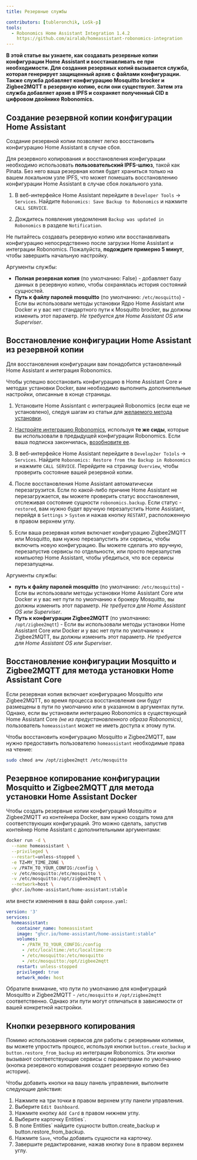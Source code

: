 ```yaml
---
title: Резервные службы

contributors: [tubleronchik, LoSk-p]
tools:
  - Robonomics Home Assistant Integration 1.4.2
    https://github.com/airalab/homeassistant-robonomics-integration
---
```


**В этой статье вы узнаете, как создавать резервные копии конфигурации Home Assistant и восстанавливать ее при необходимости. Для создания резервных копий вызывается служба, которая генерирует защищенный архив с файлами конфигурации. Также служба добавляет конфигурацию Mosquitto brocker и Zigbee2MQTT в резервную копию, если они существуют. Затем эта служба добавляет архив в IPFS и сохраняет полученный CID в цифровом двойнике Robonomics.**
## Создание резервной копии конфигурации Home Assistant

Создание резервной копии позволяет легко восстановить конфигурацию Home Assistant в случае сбоя.

<robo-wiki-video autoplay loop controls :videos="[{src: 'QmZN5LfWR4XwAiZ3jEcw7xbCnT81NsF5XE3XFaNhMm5ba1', type:'mp4'}]" />

<robo-wiki-note type="warning" title="WARNING">

Для резервного копирования и восстановления конфигурации необходимо использовать **пользовательский IPFS-шлюз**, такой как Pinata. Без него ваша резервная копия будет храниться только на вашем локальном узле IPFS, что может помешать восстановлению конфигурации Home Assistant в случае сбоя локального узла.

</robo-wiki-note>

1. В веб-интерфейсе Home Assistant перейдите в `Developer Tools` -> `Services`. Найдите `Robonomics: Save Backup to Robonomics` и нажмите `CALL SERVICE`.

2. Дождитесь появления уведомления `Backup was updated in Robonomics` в разделе `Notification`.

<robo-wiki-note type="warning" title="WARNING">

Не пытайтесь создавать резервную копию или восстанавливать конфигурацию непосредственно после загрузки Home Assistant и интеграции Robonomics. Пожалуйста, **подождите примерно 5 минут**, чтобы завершить начальную настройку.

</robo-wiki-note>

Аргументы службы:
- **Полная резервная копия** (по умолчанию: False) - добавляет базу данных в резервную копию, чтобы сохранялась история состояний сущностей.
- **Путь к файлу паролей mosquitto** (по умолчанию: `/etc/mosquitto`) - Если вы использовали методы установки Ядро Home Assistant или Docker и у вас нет стандартного пути к Mosquitto brocker, вы должны изменить этот параметр. *Не требуется для Home Assistant OS или Superviser*.

## Восстановление конфигурации Home Assistant из резервной копии

Для восстановления конфигурации вам понадобится установленный Home Assistant и интеграция Robonomics. 

<robo-wiki-video autoplay loop controls :videos="[{src: 'QmNcJpHWWuZzwNCQryTw5kcki49oNTjEb8xvnfffSYfRVa', type:'mp4'}]" />

<robo-wiki-note type="warning" title="WARNING">

Чтобы успешно восстановить конфигурацию в Home Assistant Core и методах установки Docker, вам необходимо выполнить дополнительные настройки, описанные в конце страницы.

</robo-wiki-note>

1. Установите Home Assisntant с интеграцией Robonomics (если еще не установлено), следуя шагам из статьи для [желаемого метода установки](https://wiki.robonomics.network/docs/robonomics-smart-home-overview/#start-here-your-smart-home).

2. [Настройте интеграцию Robonomics](https://wiki.robonomics.network/docs/robonomics-hass-integration), используя **те же сиды**, которые вы использовали в предыдущей конфигурации Robonomics. Если ваша подписка закончилась, [возобновите ее](https://wiki.robonomics.network/docs/sub-activate).

3. В веб-интерфейсе Home Assistant перейдите в `Develop2er To1ols` -> `Services`. Найдите `Robonomics: Restore from the Backup in Robonomics` и нажмите `CALL SERVICE`. Перейдите на страницу `Overview`, чтобы проверить состояние вашей резервной копии.

4. После восстановления Home Assistant автоматически перезагрузится. Если по какой-либо причине Home Assistant не перезагружается, вы можете проверить статус восстановления, отслеживая состояние сущности `robonomics.backup`. Если статус - `restored`, вам нужно будет вручную перезапустить Home Assistant, перейдя в `Settings` > `System` и нажав кнопку `RESTART`, расположенную в правом верхнем углу.

5. Если ваша резервная копия включает конфигурацию Zigbee2MQTT или Mosquitto, вам нужно перезапустить эти сервисы, чтобы включить новую конфигурацию. Вы можете сделать это вручную, перезапустив сервисы по отдельности, или просто перезапустив компьютер Home Assistant, чтобы убедиться, что все сервисы перезапущены.

Аргументы службы:
- **путь к файлу паролей mosquitto** (по умолчанию: `/etc/mosquitto`) - Если вы использовали методы установки Home Assistant Core или Docker и у вас нет пути по умолчанию к брокеру Mosquitto, вы должны изменить этот параметр. *Не требуется для Home Assistant OS или Superviser*.
- **Путь к конфигурации Zigbee2MQTT** (по умолчанию: `/opt/zigbee2mqtt`) - Если вы использовали методы установки Home Assistant Core или Docker и у вас нет пути по умолчанию к Zigbee2MQTT, вы должны изменить этот параметр. *Не требуется для Home Assistant OS или Superviser*.

## Восстановление конфигурации Mosquitto и Zigbee2MQTT для метода установки Home Assistant Core

Если резервная копия включает конфигурацию Mosquitto или Zigbee2MQTT, во время процесса восстановления они будут размещены в пути по умолчанию или в указанном в аргументах пути. Однако, если вы установили интеграцию Robonomics в существующий Home Assistant Core *(не из предустановленного образа Robonomics)*, пользователь `homeassistant` может не иметь доступа к этому пути.

Чтобы восстановить конфигурацию Mosquitto и Zigbee2MQTT, вам нужно предоставить пользователю `homeassistant` необходимые права на чтение:
```bash
sudo chmod a+w /opt/zigbee2mqtt /etc/mosquitto
```

## Резервное копирование конфигурации Mosquitto и Zigbee2MQTT для метода установки Home Assistant Docker

Чтобы создать резервные копии конфигураций Mosquitto и Zigbee2MQTT из контейнера Docker, вам нужно создать тома для соответствующих конфигураций. Это можно сделать, запустив контейнер Home Assistant с дополнительными аргументами:

```bash
docker run -d \
  --name homeassistant \
  --privileged \
  --restart=unless-stopped \
  -e TZ=MY_TIME_ZONE \
  -v /PATH_TO_YOUR_CONFIG:/config \
  -v /etc/mosquitto:/etc/mosquitto \
  -v /etc/mosquitto:/opt/zigbee2mqtt \
  --network=host \
  ghcr.io/home-assistant/home-assistant:stable
```

или внести изменения в ваш файл `compose.yaml`:

```yaml
version: '3'
services:
  homeassistant:
    container_name: homeassistant
    image: "ghcr.io/home-assistant/home-assistant:stable"
    volumes:
      - /PATH_TO_YOUR_CONFIG:/config
      - /etc/localtime:/etc/localtime:ro
      - /etc/mosquitto:/etc/mosquitto
      - /etc/mosquitto:/opt/zigbee2mqtt
    restart: unless-stopped
    privileged: true
    network_mode: host
```
<robo-wiki-note type="note" title="Note">

Обратите внимание, что пути по умолчанию для конфигураций Mosquitto и Zigbee2MQTT - `/etc/mosquitto` и `/opt/zigbee2mqtt` соответственно. Однако эти пути могут отличаться в зависимости от вашей конкретной настройки.

</robo-wiki-note>

## Кнопки резервного копирования

Помимо использования сервисов для работы с резервными копиями, вы можете упростить процесс, используя кнопки `button.create_backup` и `button.restore_from_backup` из интеграции Robonomics. Эти кнопки вызывают соответствующие сервисы с параметрами по умолчанию (кнопка резервного копирования создает резервную копию без истории).

<robo-wiki-video autoplay loop controls :videos="[{src: 'Qmc1fexYaJMsK6ch6JhjL6aqnAwqYNAzo5nEwYgDpnp4gj', type:'mp4'}]" />

Чтобы добавить кнопки на вашу панель управления, выполните следующие действия:

1. Нажмите на три точки в правом верхнем углу панели управления.
2. Выберите `Edit Dashboard`.
3. Нажмите кнопку `Add Card` в правом нижнем углу.
4. Выберите карточку Entities`.
5. В поле Entities` найдите сущности button.create_backup и button.restore_from_backup.
6. Нажмите `Save`, чтобы добавить сущности на карточку.
7. Завершите редактирование, нажав кнопку `Done` в правом верхнем углу.